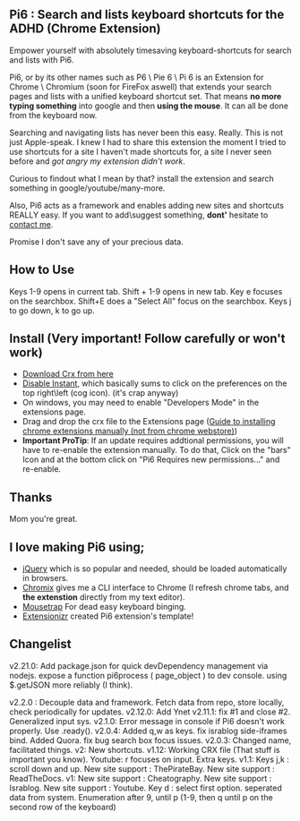 ## Pi6 : Search and lists keyboard shortcuts for the ADHD (Chrome Extension)
Empower yourself with absolutely timesaving keyboard-shortcuts for search and lists with Pi6.

Pi6, or by its other names such as P6 \ Pie 6 \ Pi 6 is an Extension for Chrome \ Chromium (soon for FireFox aswell) that extends your search pages and lists with a unified keyboard shortcut set. That means **no more typing something** into google and then **using the mouse**. It can all be done from the keyboard now.

Searching and navigating lists has never been this easy. Really. This is not just Apple-speak.
I knew I had to share this extension the moment I tried to use shortcuts for a site I haven't made shortcuts for, a site I never seen before and *got angry my extension didn't work*.

Curious to findout what I mean by that? install the extension and search something in google/youtube/many-more.

Also, Pi6 acts as a framework and enables adding new sites and shortcuts REALLY easy. If you want to add\suggest something, **dont'** hesitate to [contact me](364saga@gmail.com).

Promise I don't save any of your precious data.

## How to Use
Keys 1-9 opens in current tab.
Shift + 1-9 opens in new tab.
Key e focuses on the searchbox.
Shift+E does a "Select All" focus on the searchbox.
Keys j to go down, k to go up.

## Install (Very important! Follow carefully or won't work)
- [Download Crx from here](https://github.com/wildeyes/Pi6/raw/master/pi6.crx)
- [Disable Instant](https://www.google.com/search?q=disable+google+instant), which basically sums to click on the preferences on the top right\left (cog icon). (it's crap anyway)
- On windows, you may need to enable "Developers Mode" in the extensions page.
- Drag and drop the crx file to the Extensions page ([Guide to installing chrome extensions manually (not from chrome webstore)](https://www.google.com/search?q=how+to+install+chrome+extensions+manually))
- **Important ProTip**: If an update requires addtional permissions, you will have to re-enable the extension manually. To do that, Click on the "bars" Icon and at the bottom click on "Pi6 Requires new permissions..." and re-enable.

## Thanks
Mom you're great.

## I love making Pi6 using;
- [jQuery](http://jquery.com/) which is so popular and needed, should be loaded automatically in browsers.
- [Chromix](https://github.com/smblott-github/chromix) gives me a CLI interface to Chrome (I refresh chrome tabs, and **the extenstion** directly from my text editor).
- [Mousetrap](http://craig.is/killing/mice) For dead easy keyboard binging.
- [Extensionizr](http://extensionizr.com) created Pi6 extension's template!

## Changelist
v2.21.0:
Add package.json for quick devDependency management via nodejs.
expose a function pi6process ( page_object ) to dev console.
using $.getJSON more reliably (I think).

v2.2.0 : Decouple data and framework. Fetch data from repo, store locally, check periodically for updates.
v2.12.0: Add Ynet
v2.11.1: fix #1 and close #2. Generalized input sys.
v2.1.0:
Error message in console if Pi6 doesn't work properly.
Use .ready().
v2.0.4:
Added q,w as keys.
fix israblog side-iframes bind.
Added Quora.
fix bug search box focus issues.
v2.0.3:
Changed name, facilitated things.
v2:
New shortcuts.
v1.12:
Working CRX file (That stuff is important you know).
Youtube: r focuses on input.
Extra keys.
v1.1:
Keys j,k : scroll down and up.
New site support : ThePirateBay.
New site support : ReadTheDocs.
v1:
New site support : Cheatography.
New site support : Israblog.
New site support : Youtube.
Key d : select first option.
seperated data from system.
Enumeration after 9, until p (1-9, then q until p on the second row of the keyboard)